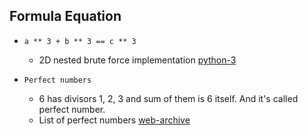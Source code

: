 ## Formula Equation

- `a ** 3 + b ** 3 == c ** 3`

  - 2D nested brute force implementation [python-3](https://github.com/ByamB4/Capture-The-Flag-Tools/blob/master/Mathematics/Code/Brute-Force/cube-of-three.py)

- `Perfect numbers`

  - 6 has divisors 1, 2, 3 and sum of them is 6 itself. And it's called perfect number.
  - List of perfect numbers [web-archive](https://web.archive.org/web/20090503154707/http://amicable.homepage.dk/perfect.htm)
